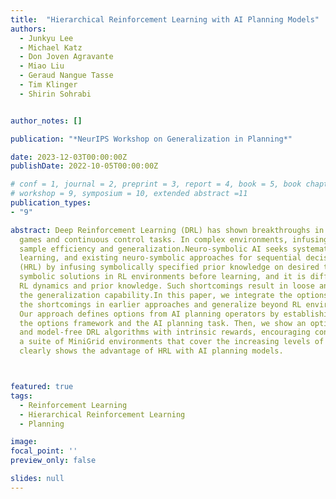 ```yaml
---
title:  "Hierarchical Reinforcement Learning with AI Planning Models"
authors:
  - Junkyu Lee
  - Michael Katz
  - Don Joven Agravante
  - Miao Liu
  - Geraud Nangue Tasse
  - Tim Klinger
  - Shirin Sohrabi


author_notes: []

publication: "*NeurIPS Workshop on Generalization in Planning*"

date: 2023-12-03T00:00:00Z
publishDate: 2022-10-05T00:00:00Z

# conf = 1, journal = 2, preprint = 3, report = 4, book = 5, book chapter = 6, thesis = 7, patent = 8
# workshop = 9, symposium = 10, extended abstract =11
publication_types:
- "9"

abstract: Deep Reinforcement Learning (DRL) has shown breakthroughs in solving challenging problems, such as pixel-based
  games and continuous control tasks. In complex environments, infusing prior domain knowledge is essential to achieve 
  sample efficiency and generalization.Neuro-symbolic AI seeks systematic domain knowledge infusion into neural network-based 
  learning, and existing neuro-symbolic approaches for sequential decision-making leverage hierarchical reinforcement learning
  (HRL) by infusing symbolically specified prior knowledge on desired trajectories.However, this requires finding 
  symbolic solutions in RL environments before learning, and it is difficult to handle the divergence between unknown
  RL dynamics and prior knowledge. Such shortcomings result in loose and manual neuro-symbolic integration and degrade
  the generalization capability.In this paper, we integrate the options framework in HRL with an AI planning model to resolve
  the shortcomings in earlier approaches and generalize beyond RL environments where pre-specified partial solutions are valid.
  Our approach defines options from AI planning operators by establishing the connection between the two transition systems in
  the options framework and the AI planning task. Then, we show an option policy learning method that integrates an AI planner
  and model-free DRL algorithms with intrinsic rewards, encouraging consistency between the two transition systems. We design 
  a suite of MiniGrid environments that cover the increasing levels of difficulties in exploration, where our empirical evaluation
  clearly shows the advantage of HRL with AI planning models.



featured: true
tags:
  - Reinforcement Learning
  - Hierarchical Reinforcement Learning
  - Planning

image:
focal_point: ''
preview_only: false

slides: null
---
```

